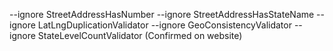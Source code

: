 --ignore StreetAddressHasNumber --ignore StreetAddressHasStateName --ignore LatLngDuplicationValidator --ignore GeoConsistencyValidator --ignore StateLevelCountValidator (Confirmed on website)
